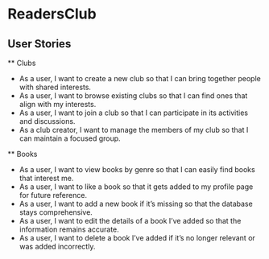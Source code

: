 # ReadersClub

## User Stories

** Clubs
* As a user, I want to create a new club so that I can bring together people with shared interests.
* As a user, I want to browse existing clubs so that I can find ones that align with my interests.
* As a user, I want to join a club so that I can participate in its activities and discussions.
* As a club creator, I want to manage the members of my club so that I can maintain a focused group.

** Books
* As a user, I want to view books by genre so that I can easily find books that interest me.
* As a user, I want to like a book so that it gets added to my profile page for future reference.
* As a user, I want to add a new book if it’s missing so that the database stays comprehensive.
* As a user, I want to edit the details of a book I’ve added so that the information remains accurate.
* As a user, I want to delete a book I’ve added if it’s no longer relevant or was added incorrectly.
